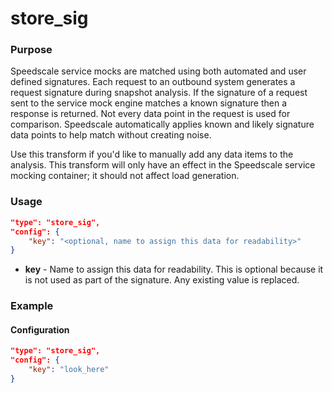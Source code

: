 # store_sig

### Purpose

Speedscale service mocks are matched using both automated and user defined signatures. Each request to an outbound system generates a request signature during snapshot analysis. If the signature of a request sent to the service mock engine matches a known signature then a response is returned. Not every data point in the request is used for comparison. Speedscale automatically applies known and likely signature data points to help match without creating noise.

Use this transform if you'd like to manually add any data items to the analysis. This transform will only have an effect in the Speedscale service mocking container; it should not affect load generation.

### Usage

```json
"type": "store_sig",
"config": {
    "key": "<optional, name to assign this data for readability>"
}
```

- **key** - Name to assign this data for readability. This is optional because it is not used as part of the signature. Any existing value is replaced.

### Example

#### Configuration

```json
"type": "store_sig",
"config": {
    "key": "look_here"
}
```
